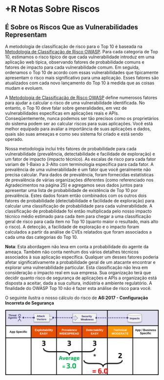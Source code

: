 # +R Notas Sobre Riscos

## É Sobre os Riscos Que as Vulnerabilidades Representam

A metodologia de classificação de risco para o Top 10 é baseada na [Metodologia de Classificação de Risco OWASP](https://www.owasp.org/index.php/OWASP_Risk_Rating_Methodology). Para cada categoria de Top 10, estimamos o risco típico de que cada vulnerabilidade introduz em uma aplicação web típica, observando fatores de probabilidade comuns e fatores de impacto para cada vulnerabilidade comum. Em seguida, ordenamos o Top 10 de acordo com essas vulnerabilidades que tipicamente apresentam o risco mais significativo para uma aplicação. Esses fatores são atualizados com cada novo lançamento do Top 10 à medida que as coisas mudam e evoluem.

A [Metodologia de Classificação de Risco OWASP](https://www.owasp.org/index.php/OWASP_Risk_Rating_Methodology) define numerosos fatores para ajudar a calcular o risco de uma vulnerabilidade identificada. No entanto, o Top 10 deve falar sobre generalidades, em vez de vulnerabilidades específicas em aplicações reais e APIs. Conseqüentemente, nunca podemos ser tão precisos como os proprietários do sistema podem ser ao calcular riscos para suas aplicações. Você está melhor equipado para avaliar a importância de suas aplicações e dados, quais são suas ameaças e como seu sistema foi criado e está sendo operado.

Nossa metodologia inclui três fatores de probabilidade para cada vulnerabilidade (prevalência, detectabilidade e facilidade de exploração) e um fator de impacto (impacto técnico). As escalas de risco para cada fator variam de 1-Baixo a 3-Alto com terminologia específica para cada fator. A prevalência de uma vulnerabilidade é um fator que você geralmente não precisa calcular. Para dados de prevalência, foram fornecidas estatísticas de prevalência de várias organizações diferentes (como referenciado nos Agradecimentos na página 25) e agregamos seus dados juntos para apresentar uma lista de probabilidade de existência de Top 10 por prevalência. Estes dados foram então combinados com os outros dois fatores de probabilidade (detectabilidade e facilidade de exploração) para calcular uma classificação de probabilidade para cada vulnerabilidade. A classificação de probabilidade foi então multiplicada pelo nosso impacto técnico médio estimado para cada item para chegar a uma classificação geral de risco para cada item no Top 10 (quanto maior o resultado, mais alto o risco). A detecção, a facilidade de exploração e o impacto foram calculados a partir da análise de CVEs relatados que foram associados a cada uma das categorias do Top 10.

**Nota**: Esta abordagem não leva em conta a probabilidade do agente da ameaça. Também não conta nenhum dos vários detalhes técnicos associados à sua aplicação específica. Qualquer um desses fatores poderia afetar significativamente a probabilidade geral de um atacante encontrar e explorar uma vulnerabilidade particular. Esta classificação não leva em consideração o impacto real em sua empresa. Sua organização terá que decidir quanto risco de segurança de aplicações e APIs a organização está disposta a aceitar, dada a sua cultura, indústria e ambiente regulatório. A finalidade do OWASP Top 10 não é fazer esta análise de risco para você.

O seguinte ilustra o nosso cálculo do risco de **A6:2017 - Configuração Incorreta de Segurança**

![Cálculo de Risco para A6:2017-Configuração Incorreta de Segurança](OWASP%20Top%2010/Top10/2017/pt-br/images/0xc0-risk-explanation.png)

